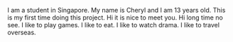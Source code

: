 I am a student in Singapore. My name is Cheryl and I am 13 years old. 
This is my first time doing this project.
Hi it is nice to meet you.
Hi long time no see.
I like to play games.
I like to eat.
I like to watch drama.
I like to travel overseas.
